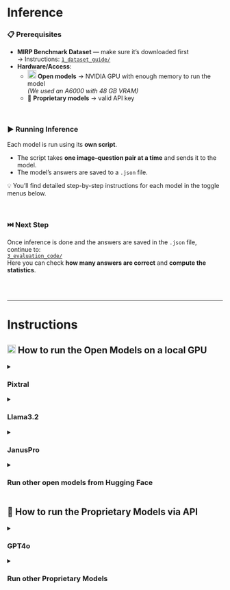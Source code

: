 # Inference

### 📋 Prerequisites
- **MIRP Benchmark Dataset** — make sure it’s downloaded first  
  → Instructions: [`1_dataset_guide/`](https://github.com/Wolfda95/MIRP_Benchmark/tree/main/1_dataset_guide)  
- **Hardware/Access**:  
  - <img src="https://huggingface.co/front/assets/huggingface_logo-noborder.svg" alt="Hugging Face" height="20"/> **Open models** → NVIDIA GPU with enough memory to run the model  
    *(We used an A6000 with 48 GB VRAM)*  
  - 🔑 **Proprietary models** → valid API key

<br/>

### ▶️ Running Inference
Each model is run using its **own script**.  

- The script takes **one image–question pair at a time** and sends it to the model.  
- The model’s answers are saved to a `.json` file.  

💡 You’ll find detailed step-by-step instructions for each model in the toggle menus below.

<br/>

### ⏭️ Next Step
Once inference is done and the answers are saved in the `.json` file, continue to:  
[`3_evaluation_code/`](https://github.com/Wolfda95/MIRP_Benchmark/tree/main/3_evaluation_code)  
Here you can check **how many answers are correct** and **compute the statistics**.

<br/> <br/>

---
# Instructions
## <img src="https://huggingface.co/front/assets/huggingface_logo-noborder.svg" alt="Hugging Face" height="20"/> How to run the Open Models on a local GPU

<details>
<summary><h3>Pixtral</h3></summary>

1. **Download the model**  
   Get [Pixtral-12B-2409](https://huggingface.co/mistralai/Pixtral-12B-2409) from Hugging Face.  
   - On Hugging Face, click the **three dots** on the right → **Clone repository** → follow the listed steps.

2. **Place the model in the repository**  
   - Store it inside a subdirectory named `models` (no additional subfolders).

3. **Install required Python packages**  
   - **Built-in:** `os`, `sys`, `json`, `random`, `time`, `base64`, `io`  
   - **External:** `torch`, `PIL` (Pillow), `vllm`

4. **Configure `pixtral.py`**  
   - Open `pixtral.py` and scroll to the main block `if __name__ == "__main__":`
   - In the **"Paths and Experiment Selection"** section:  
     - Set `dataset_dir` → path to your downloaded MIRP dataset  
     - Set `RESULTS_ROOT` → directory where results should be saved  
     - Select the Research Question in the `experiments` list (e.g., `['RQ2']` to run RQ2)  
       - The script makes **3 runs for each marker type**  
       - If running `['RQ3']`, note this corresponds to **RQ3(2)**  
       - For **RQ3(1)**, use `['RQ1']` (RQ1 and RQ3(2) share the same dataset)  
         → Then, in [`3_evaluation_code/`](https://github.com/Wolfda95/MIRP_Benchmark/tree/main/3_evaluation_code), choose the matching evaluation script.

5. **Run the script**  
   ```bash
   python pixtral.py

6. **Output**  
   - Model answers are saved as separate .json files — one per marker type and run.
   - The three runs for a setup are named:
      - `..._run_0.json`
      - `..._run_1.json`
      - `..._run_2.json`

<br/><br/>

**_Use this Code with other Models of the vLLM Libary_** <br/>
To run a different Hugging Face model that is compatible with the **vLLM** library:  
- Open the script and scroll to the main block `if __name__ == "__main__":`
- In the **"Model"** section, replace the current model name with the desired Hugging Face model name.
- Dpending on the model, you might have to change more 

<br/><br/>
 
</details>


<details>
<summary><h3>Llama3.2</h3></summary>
  
 1. **Download the model**  
   Get [Llama-3.2-11B-Vision-Instruct](https://huggingface.co/meta-llama/Llama-3.2-11B-Vision-Instruct) from Hugging Face.  
     - On Hugging Face, click the **three dots** on the right → **Clone repository** → follow the listed steps.

2. **Place the model in the repository**  
   - Store it inside a subdirectory named `models` (no additional subfolders).

3. **Install required Python packages**  
   - **Built-in:** `os`, `sys`, `json`, `random`, `time`  
   - **External:** `torch`, `PIL` (Pillow), `transformers`

4. **Configure `llama.py`**  
   - Open `llama.py` and scroll to the main block `if __name__ == "__main__":`  
   - In the **"Paths and Experiment Selection"** section:  
     - Set `dataset_dir` → path to your downloaded MIRP dataset  
     - Set `RESULTS_ROOT` → directory where results should be saved  
     - Select the Research Question in the `experiments` list (e.g., `['RQ2']` to run RQ2)  
       - The script makes **3 runs for each marker type**  
       - If running `['RQ3']`, note this corresponds to **RQ3(2)**  
       - For **RQ3(1)**, use `['RQ1']` (RQ1 and RQ3(2) share the same dataset)  
         → Then, in [`3_evaluation_code/`](https://github.com/Wolfda95/MIRP_Benchmark/tree/main/3_evaluation_code), choose the matching evaluation script.

5. **Run the script**  
   ```bash
   python llama.py

6. **Output**  
   - Model answers are saved as separate .json files — one per marker type and run.
   - The three runs for a setup are named:
      - `..._run_0.json`
      - `..._run_1.json`
      - `..._run_2.json`

<br/><br/>

**_Use this Code with other Models of the Transformer Libary_** <br/>
To run a different Hugging Face model that is compatible with the **Transformer** library:  
- Open the script and scroll to the main block `if __name__ == "__main__":`
- In the **"Model"** section, replace the current model name with the desired Hugging Face model name.
- Dpending on the model, you might have to change more

 <br/><br/>
 
</details>


<details>
<summary><h3>JanusPro</h3></summary>
  
  1. **Download the model**  
   Get [Janus-Pro-7B](https://huggingface.co/deepseek-ai/Janus-Pro-7B) from Hugging Face.  
     - On Hugging Face, click the **three dots** on the right → **Clone repository** → follow the listed steps.

2. **Place the model in the repository**  
   - Store it inside a subdirectory named `models` (no additional subfolders).

3. **Install required Python packages**  
   - **Built-in:** `os`, `sys`, `json`, `random`, `time`  
   - **External:** `torch`, `PIL` (Pillow), `transformers`, `janus`

4. **Configure `januspro.py`**  
   - Open `januspro.py` and scroll to the main block `if __name__ == "__main__":`  
   - In the **"Paths and Experiment Selection"** section:  
     - Set `dataset_dir` → path to your downloaded MIRP dataset  
     - Set `RESULTS_ROOT` → directory where results should be saved  
     - Select the Research Question in the `experiments` list (e.g., `['RQ2']` to run RQ2)  
       - The script makes **3 runs for each marker type**  
       - If running `['RQ3']`, note this corresponds to **RQ3(2)**  
       - For **RQ3(1)**, use `['RQ1']` (RQ1 and RQ3(2) share the same dataset)  
         → Then, in [`3_evaluation_code/`](https://github.com/Wolfda95/MIRP_Benchmark/tree/main/3_evaluation_code), choose the matching evaluation script.

5. **Run the script**  
   ```bash
   python januspro.py

6. **Output**  
   - Model answers are saved as separate .json files — one per marker type and run.
   - The three runs for a setup are named:
      - `..._run_0.json`
      - `..._run_1.json`
      - `..._run_2.json`

 
</details>


<details>
<summary><h3>Run other open models from Hugging Face</h3></summary>

If you want to run **other open models** from Hugging Face:

- **Based on the vLLM library** → Use `pixtral.py` and its instructions as your starting point.  
- **Based on the Transformers library** → Use `llama.py` and its instructions as your starting point.  

### 🔧 Adapting the code
1. Open the script and scroll to the main block `if __name__ == "__main__":`
2. In the **"Model"** section, replace the current model name with the desired Hugging Face model name.  
3. Depending on the model, you may need to adjust additional code to ensure compatibility.

<br/>

### 🆕 If starting a new script

Below are the **initial prompts** we used: 


RQ1, RQ2, RQ3
```python
"The image is a 2D axial slice of an abdominal CT scan with soft tissue windowing. "
"Answer strictly with '1' for Yes or '0' for No. No explanations, no additional text. "
"Your output must contain exactly one character: '1' or '0'."
"Ignore anatomical correctness; focus solely on what the image shows.\n"
"Example:\n"
"Q: \"Is the aorta above the spleen?\" A: 1\n"
"Now answer the real question:\n\n"
f"Q: {question_from_json}"
```

AS (Ablation Study)
```python
"Answer strictly with '1' for Yes or '0' for No. No explanations, no additional text. "
"Your output must contain exactly one character: '1' or '0'."
"Focus solely on what the image shows.\n"
"Example:\n"
"Q: \"Is the red dot above the blue dot\" A: 1\n"
"Now answer the real question:\n\n"
f"Q: {question_from_json}"
```

Here is an **example of the output `.json`** structure

```json
{
    "file_name": "amos_0221.nii_slice-279_classes-27_perc-14.png",
    "results_call": [
        {
            "question": "Is the left lung upper lobe (10) to the right of the left clavicula (73)?",
            "model_answer": "0",
            "expected_answer": 1,
            "entire_prompt": "The image is a 2D axial slice of an abdominal CT scan with soft tissue windowing. Answer strictly with '1' for Yes or '0' for No. No explanations, no additional text. Your output must contain exactly one character: '1' or '0'.Ignore anatomical correctness; focus solely on what the image shows.\nExample:\nQ: Is the right iliopsoas (89) to the left of the left gluteus maximus (80)? A: 1\nNow answer the real question:\n\nQ: Is the left lung upper lobe (10) to the right of the left clavicula (73)?"
        }
    ]
},
{
    "file_name": "amos_0482.nii_slice-234_classes-26_perc-19.png",
    "results_call": [
        {
            "question": "Is the right scapula (72) above the left scapula (71)?",
            "model_answer": "1",
            "expected_answer": 1,
            "entire_prompt": "The image is a 2D axial slice of an abdominal CT scan with soft tissue windowing. Answer strictly with '1' for Yes or '0' for No. No explanations, no additional text. Your output must contain exactly one character: '1' or '0'.Ignore anatomical correctness; focus solely on what the image shows.\nExample:\nQ: Is the left autochthon (86) to the right of the liver (5)? A: 1\nNow answer the real question:\n\nQ: Is the right scapula (72) above the left scapula (71)?"
        }
    ]
}
```

</details>



## 🔑 How to run the Proprietary Models via API

<details>
<summary><h3>GPT4o</h3></summary>
  
This code sends the image-question pairs via the API to OpenAI's GPT-4o model. You don`t need a GPU to run this code. You pay per token. 

Here you can sign up for an OpenAI API: [OpenAI Platform](https://platform.openai.com/docs/overview) 

1. **Install required Python packages**  
   - **Built-in:** `os`, `sys`, `json`, `random`, `time`, `io`, `base64`  
   - **External:** `openai`, `PIL` (from Pillow)

2. **Configure `gpt4o.py`**  
   - Open `gpt4o.py` and scroll to the main block `if __name__ == "__main__":`  
   - In the **"Paths and Experiment Selection"** section:  
     - Set `dataset_dir` → path to your downloaded MIRP dataset  
     - Set `RESULTS_ROOT` → directory where results should be saved  
     - Select the Research Question in the `experiments` list (e.g., `['RQ2']` to run RQ2)  
       - The script makes **3 runs for each marker type**  
       - If running `['RQ3']`, note this corresponds to **RQ3(2)**  
       - For **RQ3(1)**, use `['RQ1']` (RQ1 and RQ3(2) share the same dataset)  
         → Then, in [`3_evaluation_code/`](https://github.com/Wolfda95/MIRP_Benchmark/tree/main/3_evaluation_code), choose the matching evaluation script.
         
3. **Add OpenAI API Key**  
   Add your API key as the environment variable `OPENAI_API_KEY`  

5. **Run the script**  
   ```bash
   python gpt4o.py

6. **Output**  
   - Model answers are saved as separate .json files — one per marker type and run.
   - The three runs for a setup are named:
      - `..._run_0.json`
      - `..._run_1.json`
      - `..._run_2.json`

<br/><br/>

**_Use this Code with other Models from OpenAI_** <br/> 
- Use `gpt4o.py` and its instructions. 
- Scroll to "# Model":
- Replace the current model name (gpt-4o-2024-08-06) with the desired model name.
- Here you can find all openAI Models: [OpenAI Platform Models](https://platform.openai.com/docs/models) 

 <br/><br/>
 
</details>


<details>
<summary><h3>Run other Proprietary Models</h3></summary>
  
 ### Other Models from OpenAI: 
- Open the `gpt4o.py` and scroll to "# Model":
- Replace the current model name (gpt-4o-2024-08-06) with the desired model name.
- Here you can find all openAI Models: [OpenAI Platform Models](https://platform.openai.com/docs/models)

### Models from other companies: 
Search for tutorials on how to run their models via the API. <br>
If you start with a new code, make sure to use the **initial prompts**: 

RQ1, RQ2, RQ3
```python
"The image is a 2D axial slice of an abdominal CT scan with soft tissue windowing. "
"Answer strictly with '1' for Yes or '0' for No. No explanations, no additional text. "
"Your output must contain exactly one character: '1' or '0'."
"Ignore anatomical correctness; focus solely on what the image shows.\n"
"Example:\n"
"Q: \"Is the aorta above the spleen?\" A: 1\n"
"Now answer the real question:\n\n"
f"Q: {question_from_json}"
```

AS (Ablation Study)
```python
"Answer strictly with '1' for Yes or '0' for No. No explanations, no additional text. "
"Your output must contain exactly one character: '1' or '0'."
"Focus solely on what the image shows.\n"
"Example:\n"
"Q: \"Is the red dot above the blue dot\" A: 1\n"
"Now answer the real question:\n\n"
f"Q: {question_from_json}"
```

Here is an **example of the output `.json`** structure

```json
{
    "file_name": "amos_0221.nii_slice-279_classes-27_perc-14.png",
    "results_call": [
        {
            "question": "Is the left lung upper lobe (10) to the right of the left clavicula (73)?",
            "model_answer": "0",
            "expected_answer": 1,
            "entire_prompt": "The image is a 2D axial slice of an abdominal CT scan with soft tissue windowing. Answer strictly with '1' for Yes or '0' for No. No explanations, no additional text. Your output must contain exactly one character: '1' or '0'.Ignore anatomical correctness; focus solely on what the image shows.\nExample:\nQ: Is the right iliopsoas (89) to the left of the left gluteus maximus (80)? A: 1\nNow answer the real question:\n\nQ: Is the left lung upper lobe (10) to the right of the left clavicula (73)?"
        }
    ]
},
{
    "file_name": "amos_0482.nii_slice-234_classes-26_perc-19.png",
    "results_call": [
        {
            "question": "Is the right scapula (72) above the left scapula (71)?",
            "model_answer": "1",
            "expected_answer": 1,
            "entire_prompt": "The image is a 2D axial slice of an abdominal CT scan with soft tissue windowing. Answer strictly with '1' for Yes or '0' for No. No explanations, no additional text. Your output must contain exactly one character: '1' or '0'.Ignore anatomical correctness; focus solely on what the image shows.\nExample:\nQ: Is the left autochthon (86) to the right of the liver (5)? A: 1\nNow answer the real question:\n\nQ: Is the right scapula (72) above the left scapula (71)?"
        }
    ]
}
```


 
 
</details>




